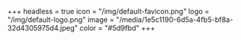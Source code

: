 +++
headless = true
icon = "/img/default-favicon.png"
logo = "/img/default-logo.png"
image = "/media/1e5c1190-6d5a-4fb5-bf8a-32d4305975d4.jpeg"
color = "#5d9fbd"
+++
